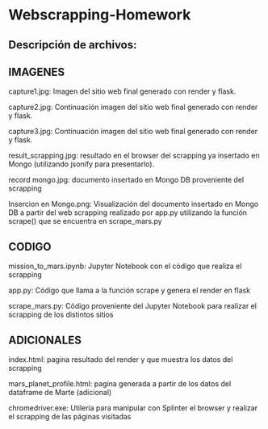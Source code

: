 # Webscrapping-Homework

## Descripción de archivos:

## IMAGENES
capture1.jpg: Imagen del sitio web final generado con render y flask.

capture2.jpg: Continuación imagen del sitio web final generado con render y flask.

capture3.jpg: Continuación imagen del sitio web final generado con render y flask.

result_scrapping.jpg: resultado en el browser del scrapping ya insertado en Mongo (utilizando jsonify para presentarlo).

record mongo.jpg: documento insertado en Mongo DB proveniente del scrapping

Insercion en Mongo.png: Visualización del documento insertado en Mongo DB a partir del web scrapping realizado 
                        por app.py utilizando la función scrape() que se encuentra en scrape_mars.py

## CODIGO
mission_to_mars.ipynb:  Jupyter Notebook con el código que realiza el scrapping

app.py:                 Código que llama a la función scrape y genera el render en flask

scrape_mars.py:         Código proveniente del Jupyter Notebook para realizar el scrapping de los distintos sitios


## ADICIONALES
index.html: pagina resultado del render y que muestra los datos del scrapping

mars_planet_profile.html: pagina generada a partir de los datos del dataframe de Marte (adicional)

chromedriver.exe: Utilería para manipular con Splinter el browser y realizar el scrapping de las páginas visitadas
